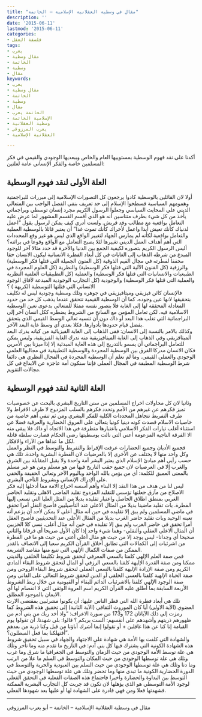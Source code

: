 ```yaml
---
title: "مقال في وسطية العقلانية الإسلامية – الخاتمة"
description: ''
date: '2015-06-11'
lastmod: '2015-06-11'
categories:
- فلسفة العقل
tags:
- يعرب
- مقال وسطية
- الخاتمة
- وسطية
- مقال
keywords:
- يعرب
- مقال وسطية
- الخاتمة
- وسطية
- مقال
- الخاتمة يعرب
- الإسلامية الخاتمة
- وسطية العقلانية
- يعرب المرزوقي
- العقلانية الإسلامية

---
```

أكدنا على نقد فهوم الوسطية بمستوييها العام والخاص وببعديها الوجودي والقيمي في فكر المسلمين خاصة والفكر الإنساني عامة لعلتين:

## **العلة الأولى لنقد فهوم الوسطية**

أولا لان القائلين بالوسطية كادوا يرجعون كل التصورات الإسلامية إلى مبررات للبراجمتية وهمومهم السياسية فسطحوا الإسلام إلى حد تعريف بنفي الفصل الواجب بين المتعالي الديني على المحايث السياسي وجعلوا الرسول الكريم مجرد إنسان توسطي وبراجماتي يأخذ من كل شيء بطرف متناسين أنه هو الذي أقسم القسم المشهور لما عرض عليه التعامل بواقعية مع مطالب وفد قريش. ولست أدري كيف يمكن لرسول يقول “اعمل لدنياك كأنك تعيش أبدا واعمل لأخراك كأنك تموت غدا” أن يعتبر قائلا بالوسطية العملية والتعامل بواقعية لكأنه لم يمارس الجهاد لتغيير الواقع الذي ليس هو غير وقع المحددات التي أهم أهداف العمل الديني تغييرها لئلا يصبح التعامل مع الواقع وقوعا في براثنه؟  
أليس الرسول الكريم بتصوره لكيفية الجمع بين الدنيا والآخرة قد حدد مثالا آخر للوجود المبدع من شرطه الذهاب إلى الغايات في كل أبعاد الفطرة الانسانية ليكون الانسان حقا محققا لفطرته في مجال القيم الذوقية (كل الفنون الجميلة التي قتلها فكر الوسطية) والرزقية (كل الفنون الآلية التي قتلها فكر الوسطية) والنظرية (كل العلوم المجردة في الطبيعيات والانسانيات التي قتلها فكر الوسطية) والعملية (كل التطبيقيات العلمية النظرية والعملية التي قتلها فكر الوسطية) والوجودية (كل التجارب الوجودية المبدعة لآفاق الوجود الانساني التي قتلتها التوسطية الكريهة ) ؟  
فالإنسان كائن فيزيقي وميتافيزيقي في جوهره وتلك وسطية وجودية ليس له تكليف بتحقيقها لانها عين وجوده. كما أن الوسطية القيمية تتحقق عندما يذهب كل حد من حدود المعادلة المحققة لها إلى الغاية فلا يتصور نفسه ممثلا للمتعالي بدعوى تعين الوسطية الاسلامية فيه. لكن تعامل المؤمن مع السانح من الشروط يضطره ككل انسان آخر إلى البراجماتية التي تغلب هذا البعد أو ذاك دون أن تنسيه تعالي الوسط القيمي الذي يتحقق بفضل قيام حدودها بأدوارها. فكلا بعدي أي وسط غاية البعد الآخر.  
وكذلك بالامر بالنسبة إلى الانسان: ففي الذهاب إلى الغاية الفيزيائية من كيانه يدرك البعد الميتافزيقي وفي الذهاب إلى الغاية الميتافيزيقية منه ندرك الغاية الفيزيقية. وليس يمكن للتعامل البراجماتي أن يسمو بالتدريج إلى هذه الغاية المبدئية إلا إذا ميزنا بين الأمرين فكان الانسان مدركا الفرق بين الوسطية المجردة والوسطية التطبيقية في مجاليها العلمي الوجودي والعملي القيمي. وما لم نعلم أن الوسطية المجردة في المجال النظري هي دائما شرط الوسطية المطبقة في المجال العملي فإننا سنكون أمة عاجزة عن الابداع في كل مجالات التقويم.

## **العلة الثانية لنقد فهوم الوسطية**

وثانيا لان كل محاولات اخراج المسلمين من سنن التاريخ البشري بالبحث عن خصوصيات تميز فكرهم عن غيرهم من الأمم وتحدد فكرهم بالسلب المزدوح لا طرف الافراط ولا طرف التفريط تتجاهل المحددات الكلية للفكر البشري ومن ثم تنفي أهم خاصية من خاصيات الاسلام قصدت كونه دينيا كونيا يتعالى على الفروق الحضارية والعرقية فضلا عن استثناء أغلب تيارات الفكر الاسلامي باعتبارها متطرفة في هذا الاتجاه أو ذاك فلا يبقى منه الا الفرقة الناجية المزعومة أعني التي نالت بوسطيتها رضى الحكام فصارت سلطة قاتلة لكل ما عداها من الآراء والافكار.  
فجميع الأديان وجميع الحضارات عرفت الإفراط والتفريط والتوسط في النظر والعمل وكل واحد منها لا يختلف عن الأخرى إلا بالعرضيات لان الفطرة البشرية واحدة. تلك هي حسب رأيي أهم مبادئ الإسلام الذي يعتبر البشر أمة واحدة ولا يقبل المقابلة بين الشرق والغرب إلا في العرضيات لان جميع حقب التاريخ فيها من هو مسلم ومن هو غير مسلم بالمعنى العميق للكلمة: أي من يؤمن بالله الواحد وباليوم الآخر وتعالي الحقيقة والحقي على الإدراك الإنساني وبشروط التآخي البشري.  
ليس لنا من هدف من هذا النقد إلا البناء وأهم أسسه اخراج الامة مما أدخلها إليه فكر الاصلاح من مآزق جعلتها تؤسس للتقليد المزدوج تقليد الماضي الاهلي وتقليد الحاضر الغربي بمنطق اطلاق الحاصل واعتبار تقليده بديلا من المثل العليا التي تسعى إليها الفطرة. بات تقليد ماضينا بديلا من المثال الاعلى عند التأصيليين فأصبح النقل أمرا تحقق في ماضي المسلمين ولم يبق إلا تقليده في حين أنه مثال أعلى لا يمكن لأحد أن يزعم أنه تعينه الوحيد وبات تقليد حاضر الغرب بديلا من المثال الأعلى عند التحديثيين فأصبح العقل أمرا تحقق في حاضر الغرب ولم يبق إلا تقليده في حين أنه مثال أعلى. نسي كلا الحزبين أن المثال الاعلى العقلي والنقلي- وهما شيء واحد إذا كان الأول صريحا أي فرقانا والثاني صحيحا أي وجدانا- ليس يوجد إلا من حيث هو مثال أعلى أعني من حيث هو ما في الفطرة من اشرئبات إلى الكمالات التي تطابق أخلاق القرآن الكريم سعيا إلى الاتصاف بالقدر الممكن من صفات الكمال الإلهي التي تنبع منها مقاصد الشريعة.  
فمن صفة العلم الإلهي كلفنا بالسعي المعرفي لنحقق شروط تكليفنا الخلقي والديني ممكنا ومن صفة القدرة الإليهة كلفنا بالسعي الرزقي أو المال لنحقق شروط البقاء المادي الكريم ومن صفة الإرادة الإليهة كلفنا بالسعي العملي لنحقق شروط البقاء الروحي ومن صفة الحياة الإلهية كلفنا بالعسي الخلقي أو الدين لنحقق شروط التعالي على الفاني ومن صفة الوجود الإلهي كلفنا بالاشرئباب الدائم للبقاء أو القيومية من خلال ربط الشروط الأربعة السابقة بما أطلق عليه القرآن الكريم اسم العروة الوثقى التي لا انفصام لها أي الايمان بالموجود المطلق.  
تلك هي أبعاد فطرة الله التي فطر الناس عليها: أن يكونوا مشرئبين بمقتضى الارث العضوي (الآية الاولى) أيا كان الموروث الثقافي (الآية الثانية) إلى تحقيق هذه الشروط كما رمزت إلى ذلك الآياتان 172 و173 من سورة الاعراف: “واذ أخد ربك من بني آدم من ظهورهم ذريتهم وأشهدهم على أنفسهم: ألست بربكم ؟ قالوا: بلى شهدنا. أن تقولوا يوم القيامة إنا كنا عن هذا غافلين + أو تقولوا إنما أشرك أباؤنا من قبل وكنا ذرية من بعدهم أفتهلكنا بما فعل المبطلون؟”.  
والشهادة التي كلفت بها الأمة هي شهادة على الاجتهاد والجهاد في سبيل تحقيق شروط هذه الشهادة الكونية التي يشترك فيها كل بني آدم: في التاريخ ما تقدم منه وما تأخر وتلك هي علة توسط الأمة الوجودي من حيث الزمان والتوسط في الجغرافيا ما شرق وما غرب وتلك هي علة توسطها الوجودي من حيث المكان والتوسط في السلم ما علا من الرتب وما دنا وتلك هي علة توسطها الوجودي من حيث السلم بين العبودية والحرية والتوسط في الدورة الحضارية الكونية ما تبدى منها وما تحضر وتلك هي علة توسطها الوجودي من حيث التوسط بين البداوة والحضارة واخيرا فاجتماع هذه الصفات الفعلية في التحقق الفعلي لوجود الأمة التوسطي هو الذي يؤهلها لان تكون قد جربت كل التجارب البشرية الممكنة فشهدتها فعلا ومن فهي قادرة على الشهادة لها أو عليها بعد شهودها الفعلي.

---

مقال في وسطية العقلانية الإسلامية – الخاتمة – أبو يعرب المرزوقي

###